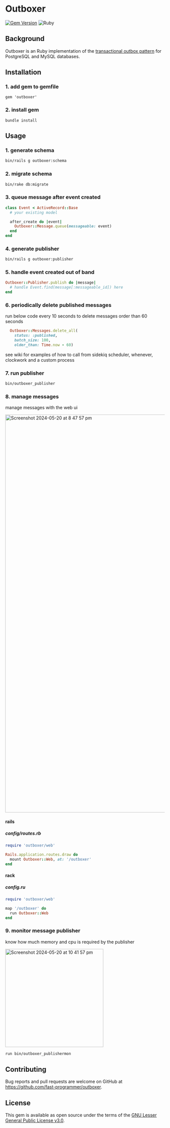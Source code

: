 # Outboxer

[![Gem Version](https://badge.fury.io/rb/outboxer.svg)](https://badge.fury.io/rb/outboxer)
![Ruby](https://github.com/fast-programmer/outboxer/actions/workflows/master.yml/badge.svg)

## Background

Outboxer is an Ruby implementation of the [transactional outbox pattern](https://microservices.io/patterns/data/transactional-outbox.html) for PostgreSQL and MySQL databases.

## Installation

### 1. add gem to gemfile

```
gem 'outboxer'
```

### 2. install gem

```
bundle install
```

## Usage

### 1. generate schema

```bash
bin/rails g outboxer:schema
```

### 2. migrate schema

```bash
bin/rake db:migrate
```

###  3. queue message after event created

```ruby
class Event < ActiveRecord::Base
  # your existing model

  after_create do |event|
    Outboxer::Message.queue(messageable: event)
  end
end
```

### 4. generate publisher

```bash
bin/rails g outboxer:publisher
```

### 5. handle event created out of band

```ruby
Outboxer::Publisher.publish do |message|
  # handle Event.find(message[:messageable_id]) here
end
```

### 6. periodically delete published messages

run below code every 10 seconds to delete messages order than 60 seconds

```ruby
  Outboxer::Messages.delete_all(
    status: :published,
    batch_size: 100,
    older_than: Time.now - 60)
```

see wiki for examples of how to call from sidekiq scheduler, whenever, clockwork and a custom process

### 7. run publisher

```bash
bin/outboxer_publisher
```

### 8. manage messages

manage messages with the web ui

<img width="1257" alt="Screenshot 2024-05-20 at 8 47 57 pm" src="https://github.com/fast-programmer/outboxer/assets/394074/0446bc7e-9d5f-4fe1-b210-ff394bdacdd6">

#### rails

##### config/routes.rb

```ruby
require 'outboxer/web'

Rails.application.routes.draw do
  mount Outboxer::Web, at: '/outboxer'
end
```

#### rack

##### config.ru

```ruby
require 'outboxer/web'

map '/outboxer' do
  run Outboxer::Web
end
```

### 9. monitor message publisher

know how much memory and cpu is required by the publisher

<img width="310" alt="Screenshot 2024-05-20 at 10 41 57 pm" src="https://github.com/fast-programmer/outboxer/assets/394074/1222ad47-15e3-44d1-bb45-6abc6b3e4325">

```bash
run bin/outboxer_publishermon
```

## Contributing

Bug reports and pull requests are welcome on GitHub at https://github.com/fast-programmer/outboxer.

## License

This gem is available as open source under the terms of the [GNU Lesser General Public License v3.0](https://www.gnu.org/licenses/lgpl-3.0.html).
